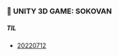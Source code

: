### :pushpin: UNITY 3D GAME: SOKOVAN


##### TIL
- [20220712](https://github.com/JuRyunn/Sokovan/blob/main/TIL/20220711.md)
